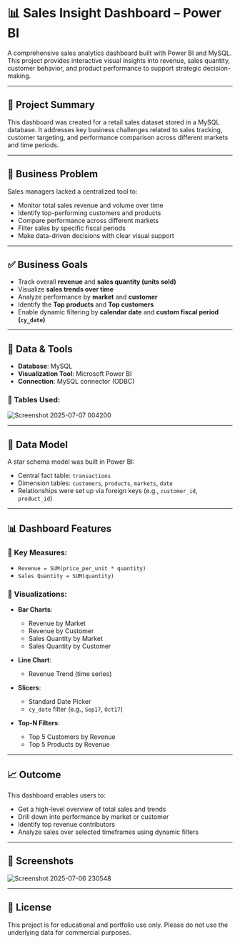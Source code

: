 # 📊 Sales Insight Dashboard – Power BI

A comprehensive sales analytics dashboard built with Power BI and MySQL. This project provides interactive visual insights into revenue, sales quantity, customer behavior, and product performance to support strategic decision-making.

---

## 📌 Project Summary

This dashboard was created for a retail sales dataset stored in a MySQL database. It addresses key business challenges related to sales tracking, customer targeting, and performance comparison across different markets and time periods.

---

## 🎯 Business Problem

Sales managers lacked a centralized tool to:
- Monitor total sales revenue and volume over time
- Identify top-performing customers and products
- Compare performance across different markets
- Filter sales by specific fiscal periods
- Make data-driven decisions with clear visual support

---

## ✅ Business Goals

- Track overall **revenue** and **sales quantity (units sold)**
- Visualize **sales trends over time**
- Analyze performance by **market** and **customer**
- Identify the **Top products** and **Top customers**
- Enable dynamic filtering by **calendar date** and **custom fiscal period (`cy_date`)**

---

## 🔧 Data & Tools

- **Database**: MySQL
- **Visualization Tool**: Microsoft Power BI
- **Connection**: MySQL connector (ODBC)

### 📁 Tables Used:
![Screenshot 2025-07-07 004200](https://github.com/user-attachments/assets/426809ec-61f6-4d60-ba75-50463c07a978)


---

## 📐 Data Model

A star schema model was built in Power BI:
- Central fact table: `transactions`
- Dimension tables: `customers`, `products`, `markets`, `date`
- Relationships were set up via foreign keys (e.g., `customer_id`, `product_id`)

---

## 📊 Dashboard Features

### 📌 Key Measures:
- `Revenue = SUM(price_per_unit * quantity)`
- `Sales Quantity = SUM(quantity)`

### 📌 Visualizations:
- **Bar Charts**:
  - Revenue by Market
  - Revenue by Customer
  - Sales Quantity by Market
  - Sales Quantity by Customer

- **Line Chart**:
  - Revenue Trend (time series)

- **Slicers**:
  - Standard Date Picker
  - `cy_date` filter (e.g., `Sep17`, `Oct17`)

- **Top-N Filters**:
  - Top 5 Customers by Revenue
  - Top 5 Products by Revenue

---

## 📈 Outcome

This dashboard enables users to:
- Get a high-level overview of total sales and trends
- Drill down into performance by market or customer
- Identify top revenue contributors
- Analyze sales over selected timeframes using dynamic filters

---

## 📸 Screenshots


![Screenshot 2025-07-06 230548](https://github.com/user-attachments/assets/109e416f-ab65-43b2-b9e0-786f8365116b)

---

## 📂 License

This project is for educational and portfolio use only. Please do not use the underlying data for commercial purposes.
